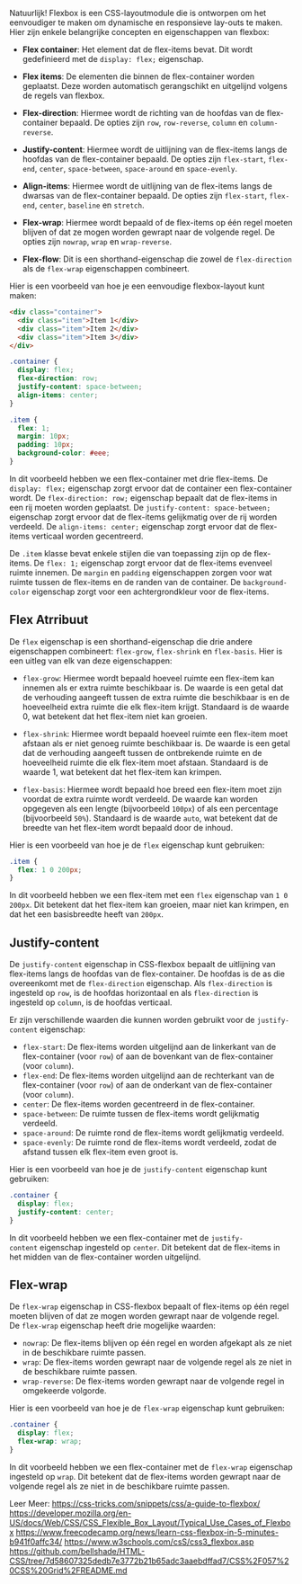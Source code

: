 Natuurlijk! Flexbox is een CSS-layoutmodule die is ontworpen om het eenvoudiger te maken om dynamische en responsieve lay-outs te maken. Hier zijn enkele belangrijke concepten en eigenschappen van flexbox:

- **Flex container**: Het element dat de flex-items bevat. Dit wordt gedefinieerd met de `display: flex;` eigenschap.
    
- **Flex items**: De elementen die binnen de flex-container worden geplaatst. Deze worden automatisch gerangschikt en uitgelijnd volgens de regels van flexbox.
    
- **Flex-direction**: Hiermee wordt de richting van de hoofdas van de flex-container bepaald. De opties zijn `row`, `row-reverse`, `column` en `column-reverse`.
    
- **Justify-content**: Hiermee wordt de uitlijning van de flex-items langs de hoofdas van de flex-container bepaald. De opties zijn `flex-start`, `flex-end`, `center`, `space-between`, `space-around` en `space-evenly`.
    
- **Align-items**: Hiermee wordt de uitlijning van de flex-items langs de dwarsas van de flex-container bepaald. De opties zijn `flex-start`, `flex-end`, `center`, `baseline` en `stretch`.
    
- **Flex-wrap**: Hiermee wordt bepaald of de flex-items op één regel moeten blijven of dat ze mogen worden gewrapt naar de volgende regel. De opties zijn `nowrap`, `wrap` en `wrap-reverse`.
    
- **Flex-flow**: Dit is een shorthand-eigenschap die zowel de `flex-direction` als de `flex-wrap` eigenschappen combineert.
    

Hier is een voorbeeld van hoe je een eenvoudige flexbox-layout kunt maken:

```html
<div class="container">
  <div class="item">Item 1</div>
  <div class="item">Item 2</div>
  <div class="item">Item 3</div>
</div>
```

```css
.container {
  display: flex;
  flex-direction: row;
  justify-content: space-between;
  align-items: center;
}

.item {
  flex: 1;
  margin: 10px;
  padding: 10px;
  background-color: #eee;
}
```

In dit voorbeeld hebben we een flex-container met drie flex-items. De `display: flex;` eigenschap zorgt ervoor dat de container een flex-container wordt. De `flex-direction: row;` eigenschap bepaalt dat de flex-items in een rij moeten worden geplaatst. De `justify-content: space-between;` eigenschap zorgt ervoor dat de flex-items gelijkmatig over de rij worden verdeeld. De `align-items: center;` eigenschap zorgt ervoor dat de flex-items verticaal worden gecentreerd.

De `.item` klasse bevat enkele stijlen die van toepassing zijn op de flex-items. De `flex: 1;` eigenschap zorgt ervoor dat de flex-items evenveel ruimte innemen. De `margin` en `padding` eigenschappen zorgen voor wat ruimte tussen de flex-items en de randen van de container. De `background-color` eigenschap zorgt voor een achtergrondkleur voor de flex-items.

## Flex Atrribuut
De `flex` eigenschap is een shorthand-eigenschap die drie andere eigenschappen combineert: `flex-grow`, `flex-shrink` en `flex-basis`. Hier is een uitleg van elk van deze eigenschappen:

- `flex-grow`: Hiermee wordt bepaald hoeveel ruimte een flex-item kan innemen als er extra ruimte beschikbaar is. De waarde is een getal dat de verhouding aangeeft tussen de extra ruimte die beschikbaar is en de hoeveelheid extra ruimte die elk flex-item krijgt. Standaard is de waarde 0, wat betekent dat het flex-item niet kan groeien.
    
- `flex-shrink`: Hiermee wordt bepaald hoeveel ruimte een flex-item moet afstaan als er niet genoeg ruimte beschikbaar is. De waarde is een getal dat de verhouding aangeeft tussen de ontbrekende ruimte en de hoeveelheid ruimte die elk flex-item moet afstaan. Standaard is de waarde 1, wat betekent dat het flex-item kan krimpen.
    
- `flex-basis`: Hiermee wordt bepaald hoe breed een flex-item moet zijn voordat de extra ruimte wordt verdeeld. De waarde kan worden opgegeven als een lengte (bijvoorbeeld `100px`) of als een percentage (bijvoorbeeld `50%`). Standaard is de waarde `auto`, wat betekent dat de breedte van het flex-item wordt bepaald door de inhoud.
    

Hier is een voorbeeld van hoe je de `flex` eigenschap kunt gebruiken:

```css
.item {
  flex: 1 0 200px;
}
```

In dit voorbeeld hebben we een flex-item met een `flex` eigenschap van `1 0 200px`. Dit betekent dat het flex-item kan groeien, maar niet kan krimpen, en dat het een basisbreedte heeft van `200px`.

## Justify-content
De `justify-content` eigenschap in CSS-flexbox bepaalt de uitlijning van flex-items langs de hoofdas van de flex-container. De hoofdas is de as die overeenkomt met de `flex-direction` eigenschap. Als `flex-direction` is ingesteld op `row`, is de hoofdas horizontaal en als `flex-direction` is ingesteld op `column`, is de hoofdas verticaal.

Er zijn verschillende waarden die kunnen worden gebruikt voor de `justify-content` eigenschap:

- `flex-start`: De flex-items worden uitgelijnd aan de linkerkant van de flex-container (voor `row`) of aan de bovenkant van de flex-container (voor `column`).
- `flex-end`: De flex-items worden uitgelijnd aan de rechterkant van de flex-container (voor `row`) of aan de onderkant van de flex-container (voor `column`).
- `center`: De flex-items worden gecentreerd in de flex-container.
- `space-between`: De ruimte tussen de flex-items wordt gelijkmatig verdeeld.
- `space-around`: De ruimte rond de flex-items wordt gelijkmatig verdeeld.
- `space-evenly`: De ruimte rond de flex-items wordt verdeeld, zodat de afstand tussen elk flex-item even groot is.

Hier is een voorbeeld van hoe je de `justify-content` eigenschap kunt gebruiken:
```css
.container {
  display: flex;
  justify-content: center;
}
```

In dit voorbeeld hebben we een flex-container met de `justify-content` eigenschap ingesteld op `center`. Dit betekent dat de flex-items in het midden van de flex-container worden uitgelijnd.

## Flex-wrap
De `flex-wrap` eigenschap in CSS-flexbox bepaalt of flex-items op één regel moeten blijven of dat ze mogen worden gewrapt naar de volgende regel. De `flex-wrap` eigenschap heeft drie mogelijke waarden:

- `nowrap`: De flex-items blijven op één regel en worden afgekapt als ze niet in de beschikbare ruimte passen.
- `wrap`: De flex-items worden gewrapt naar de volgende regel als ze niet in de beschikbare ruimte passen.
- `wrap-reverse`: De flex-items worden gewrapt naar de volgende regel in omgekeerde volgorde.

Hier is een voorbeeld van hoe je de `flex-wrap` eigenschap kunt gebruiken:

```css
.container {
  display: flex;
  flex-wrap: wrap;
}
```

In dit voorbeeld hebben we een flex-container met de `flex-wrap` eigenschap ingesteld op `wrap`. Dit betekent dat de flex-items worden gewrapt naar de volgende regel als ze niet in de beschikbare ruimte passen.

Leer Meer:
https://css-tricks.com/snippets/css/a-guide-to-flexbox/
https://developer.mozilla.org/en-US/docs/Web/CSS/CSS_Flexible_Box_Layout/Typical_Use_Cases_of_Flexbox
https://www.freecodecamp.org/news/learn-css-flexbox-in-5-minutes-b941f0affc34/
https://www.w3schools.com/csS/css3_flexbox.asp
https://github.com/bellshade/HTML-CSS/tree/7d58607325dedb7e3772b21b65adc3aaebdffad7/CSS%2F057%20CSS%20Grid%2FREADME.md